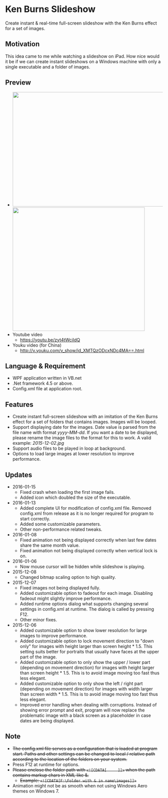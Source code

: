 ﻿# Ken Burns Slideshow
Create instant & real-time full-screen slideshow with the Ken Burns effect for a set of images.
## Motivation
This idea came to me while watching a slideshow on iPad. How nice would it be if we can create instant slideshows on a Windows machine with only a single executable and a folder of images.
## Preview
- <img class="alignnone size-full wp-image-8" src="http://carlchang.blog.com/files/2015/12/无标题.png" alt="" width="649" height="366" /><img class="alignnone size-full wp-image-20" src="http://carlchang.blog.com/files/2015/12/options.png" alt="" width="422" height="395" />
- Youtube video
  - https://youtu.be/zyt4tWciIdQ
- Youku video (for China)
  - http://v.youku.com/v_show/id_XMTQzODcxNDc4MA==.html

## Language &amp; Requirement
- WPF application written in VB.net
- .Net framework 4.5 or above.
- Config.xml file at application root.

## Features
- Create instant full-screen slideshow with an imitation of the Ken Burns effect for a set of folders that contains images. Images will be looped.
- Support displaying date for the images. Date value is parsed from the file name with format <em>yyyy-MM-dd</em>. If you want a date to be displayed, please rename the image files to the format for this to work. A valid example: <em>2015-12-02.jpg</em>
- Support audio files to be played in loop at background.
- Options to load large images at lower resolution to improve performance.

## Updates
- 2016-01-15
  - Fixed crash when loading the first image fails.
  - Added icon which doubled the size of the executable.
- 2016-01-13
  - Added complete UI for modification of config.xml file. Removed config.xml from release as it is no longer required for program to start correctly.
  - Added some customizable parameters.
  - Other non-performance related tweaks.
- 2016-01-08
  - Fixed animation not being displayed correctly when last few dates share the same month value.
  - Fixed animation not being displayed correctly when vertical lock is on.
- 2016-01-06
  - Now mouse cursor will be hidden while slideshow is playing.
- 2015-12-08
  - Changed bitmap scaling option to high quality.
- 2015-12-07
  - Fixed images not being displayed fully.
  - Added customizable option to fadeout for each image. Disabling fadeout might slightly improve performance.
  - Added runtime options dialog what supports changing several settings in config.xml at runtime. The dialog is called by pressing F12.
  - Other minor fixes.
- 2015-12-06
  - Added customizable option to show lower resolution for large images to improve performance.
  - Added customizable option to lock movement direction to "down only" for images with height larger than screen height * 1.5. This setting suits better for portraits that usually have faces at the upper part of the image.
  - Added customizable option to only show the upper / lower part (depending on movement direction) for images with height larger than screen height * 1.5. This is to avoid image moving too fast thus less elegant.
  - Added customizable option to only show the left / right part (depending on movement direction) for images with width larger than screen width * 1.5. This is to avoid image moving too fast thus less elegant.
  - Improved error handling when dealing with corruptions. Instead of showing error prompt and exit, program will now replace the problematic image with a black screen as a placeholder in case dates are being displayed.

## Note
- ~~The config.xml file serves as a configuration that is loaded at program start. Paths and other settings can be changed to local / relative path according to the location of the folders on your system.~~
- Press F12 at runtime for options.
- ~~Please enclose the folder path with `<![CDATA[     ]]>` when the path contains markup chars in XML like &.~~
  - ~~Example: `<![CDATA[F:\Folder with & in name\images]]>`~~
- Animation might not be as smooth when not using Windows Aero themes on Windows 7.

